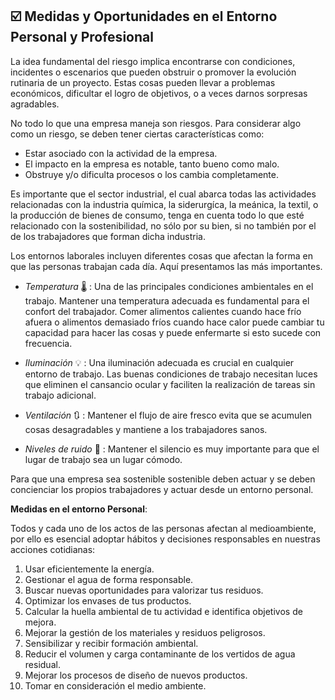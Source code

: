 ## ☑️ Medidas y Oportunidades en el Entorno Personal y Profesional

La idea fundamental del riesgo implica encontrarse con condiciones, incidentes o escenarios que pueden obstruir o promover la evolución rutinaria de un proyecto. Estas cosas pueden llevar a problemas económicos, dificultar el logro de objetivos, o a veces darnos sorpresas agradables.

No todo lo que una empresa maneja son riesgos. Para considerar algo como un riesgo, se deben tener ciertas características como:

- Estar asociado con la actividad de la empresa.
- El impacto en la empresa es notable, tanto bueno como malo.
- Obstruye y/o dificulta procesos o los cambia completamente.

Es importante que el sector industrial, el cual abarca todas las actividades relacionadas con la industria química, la siderurgíca, la meánica, la textil, o la producción de bienes de consumo, tenga en cuenta todo lo que esté relacionado con la sostenibilidad, no sólo por su bien, si no también por el de los trabajadores que forman dicha industria.

Los entornos laborales incluyen diferentes cosas que afectan la forma en que las personas trabajan cada día. Aquí presentamos las más importantes.

- *Temperatura* 🌡️ : Una de las principales condiciones ambientales en el trabajo. Mantener una temperatura adecuada es fundamental para el confort del trabajador. Comer alimentos calientes cuando hace frío afuera o alimentos demasiado fríos cuando hace calor puede cambiar tu capacidad para hacer las cosas y puede enfermarte si esto sucede con frecuencia.

- *Iluminación* 💡 : Una iluminación adecuada es crucial en cualquier entorno de trabajo. Las buenas condiciones de trabajo necesitan luces que eliminen el cansancio ocular y faciliten la realización de tareas sin trabajo adicional.

- *Ventilación* 🔃 : Mantener el flujo de aire fresco evita que se acumulen cosas desagradables y mantiene a los trabajadores sanos.

- *Niveles de ruido* 🔕 : Mantener el silencio es muy importante para que el lugar de trabajo sea un lugar cómodo. 

Para que una empresa sea sostenible sostenible deben actuar y se deben concienciar los propios trabajadores y actuar desde un entorno personal.

**Medidas en el entorno Personal**:

Todos y cada uno de los actos de las personas afectan al medioambiente, por ello es esencial adoptar hábitos y decisiones responsables en nuestras acciones cotidianas:

  1. Usar eficientemente la energía.
  2. Gestionar el agua de forma responsable.
  3. Buscar nuevas oportunidades para valorizar tus residuos.
  4. Optimizar los envases de tus productos.
  5. Calcular la huella ambiental de tu actividad e identifica objetivos de mejora.
  6. Mejorar la gestión de los materiales y residuos peligrosos.
  7. Sensibilizar y recibir formación ambiental.
  8. Reducir el volumen y carga contaminante de los vertidos de agua residual.
  9. Mejorar los procesos de diseño de nuevos productos.
  10. Tomar en consideración el medio ambiente.


